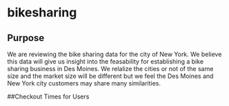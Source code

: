 # bikesharing

## Purpose
  We are reviewing the bike sharing data for the city of New York. We believe this data will give us insight into the feasability for establishing a bike sharing business in Des Moines. We relalize the cities or not of the same size and the market size will be different but we feel the Des Moines and New York city customers may share many similarities.
  
  ##Checkout Times for Users
  
